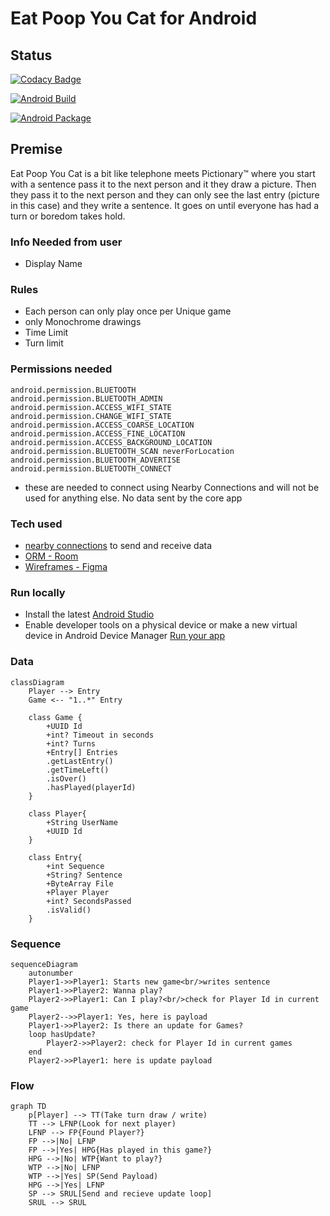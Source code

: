 # Eat Poop You Cat for Android

## Status

[![Codacy Badge](https://app.codacy.com/project/badge/Grade/819f04beefcf4d58b9e4248c4f6d643f)](https://www.codacy.com?utm_source=github.com&amp;utm_medium=referral&amp;utm_content=JamesOsborn-SE/eat-poop-you-cat-android&amp;utm_campaign=Badge_Grade)

[![Android Build](https://github.com/JamesOsborn-SE/eat-poop-you-cat-android/actions/workflows/android.yml/badge.svg)](https://github.com/JamesOsborn-SE/eat-poop-you-cat-android/actions/workflows/android.yml)

[![Android Package](https://github.com/JamesOsborn-SE/eat-poop-you-cat-android/actions/workflows/android-package.yml/badge.svg)](https://github.com/JamesOsborn-SE/eat-poop-you-cat-android/actions/workflows/android-package.yml)

## Premise

Eat Poop You Cat is a bit like telephone meets Pictionary:tm: where you start with a
sentence pass it to the next person and it they draw a picture.
Then they pass it to the next person and they can only see the last entry
(picture in this case) and they write a sentence. It goes on until
everyone has had a turn or boredom takes hold.

### Info Needed from user

* Display Name

### Rules

* Each person can only play once per Unique game
* only Monochrome drawings
* Time Limit
* Turn limit

### Permissions needed

```none
android.permission.BLUETOOTH
android.permission.BLUETOOTH_ADMIN
android.permission.ACCESS_WIFI_STATE
android.permission.CHANGE_WIFI_STATE
android.permission.ACCESS_COARSE_LOCATION
android.permission.ACCESS_FINE_LOCATION
android.permission.ACCESS_BACKGROUND_LOCATION
android.permission.BLUETOOTH_SCAN neverForLocation
android.permission.BLUETOOTH_ADVERTISE
android.permission.BLUETOOTH_CONNECT
```

* these are needed to connect using Nearby Connections and will not be used for anything else. No data sent by the core app

### Tech used

* [nearby connections](https://developers.google.com/nearby/connections/overview) to send and receive data
* [ORM - Room](https://developer.android.com/training/data-storage/room/)
* [Wireframes - Figma](https://www.figma.com/file/N5rf2UZaGy0LhD4S7r28OI/EPYC?node-id=0%3A1)

### Run locally

* Install the latest [Android Studio](https://developer.android.com/studio/)
* Enable developer tools on a physical device or make a new virtual device in Android Device Manager [Run your app](https://developer.android.com/studio/)

### Data

```mermaid
classDiagram
    Player --> Entry
    Game <-- "1..*" Entry
    
    class Game {
        +UUID Id
        +int? Timeout in seconds
        +int? Turns
        +Entry[] Entries
        .getLastEntry()
        .getTimeLeft()
        .isOver()
        .hasPlayed(playerId)
    }
    
    class Player{
        +String UserName
        +UUID Id
    }
    
    class Entry{
        +int Sequence
        +String? Sentence
        +ByteArray File
        +Player Player
        +int? SecondsPassed
        .isValid()
    }
```

### Sequence

```mermaid
sequenceDiagram
    autonumber
    Player1->>Player1: Starts new game<br/>writes sentence
    Player1->>Player2: Wanna play?
    Player2->>Player1: Can I play?<br/>check for Player Id in current game
    Player2-->>Player1: Yes, here is payload
    Player1->>Player2: Is there an update for Games?
    loop hasUpdate?
        Player2->>Player2: check for Player Id in current games
    end
    Player2->>Player1: here is update payload
```

### Flow

```mermaid
graph TD
    p[Player] --> TT(Take turn draw / write)
    TT --> LFNP(Look for next player)
    LFNP --> FP{Found Player?}
    FP -->|No| LFNP
    FP -->|Yes| HPG{Has played in this game?}
    HPG -->|No| WTP{Want to play?}
    WTP -->|No| LFNP
    WTP -->|Yes| SP(Send Payload)
    HPG -->|Yes| LFNP
    SP --> SRUL[Send and recieve update loop]
    SRUL --> SRUL
```
